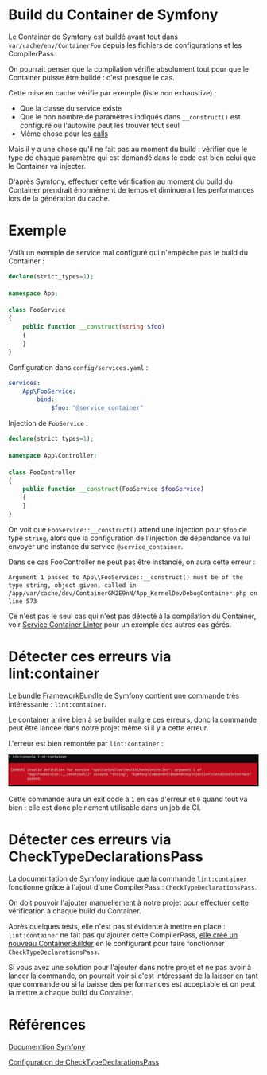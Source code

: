 # Build du Container de Symfony

Le Container de Symfony est buildé avant tout dans `var/cache/env/ContainerFoo` depuis les fichiers de configurations et les CompilerPass.

On pourrait penser que la compilation vérifie absolument tout pour que le Container puisse être buildé : c'est presque le cas.

Cette mise en cache vérifie par exemple (liste non exhaustive) :
 * Que la classe du service existe
 * Que le bon nombre de paramètres indiqués dans `__construct()` est configuré ou l'autowire peut les trouver tout seul
 * Même chose pour les [calls](https://symfony.com/doc/current/service_container/calls.html)

Mais il y a une chose qu'il ne fait pas au moment du build : vérifier que le type de chaque paramètre qui est demandé dans le code est bien celui que le Container va injecter.

D'après Symfony, effectuer cette vérification au moment du build du Container prendrait énormément de temps et diminuerait les performances lors de la génération du cache.

# Exemple

Voilà un exemple de service mal configuré qui n'empêche pas le build du Container :
```php
declare(strict_types=1);

namespace App;

class FooService
{
    public function __construct(string $foo)
    {
    }
}
```

Configuration dans `config/services.yaml` :
```yaml
services:
    App\FooService:
        bind:
            $foo: "@service_container"

```

Injection de `FooService` :
```php
declare(strict_types=1);

namespace App\Controller;

class FooController
{
    public function __construct(FooService $fooService)
    {
    }
}
```

On voit que `FooService::__construct()` attend une injection pour `$foo` de type `string`,
alors que la configuration de l'injection de dépendance va lui envoyer une instance du service `@service_container`.

Dans ce cas FooController ne peut pas être instancié, on aura cette erreur :
```
Argument 1 passed to App\\FooService::__construct() must be of the type string, object given, called in /app/var/cache/dev/ContainerGM2E9nN/App_KernelDevDebugContainer.php on line 573
```

Ce n'est pas le seul cas qui n'est pas détecté à la compilation du Container,
voir [Service Container Linter](https://symfony.com/blog/new-in-symfony-4-4-service-container-linter) 
pour un exemple des autres cas gérés.

# Détecter ces erreurs via lint:container

Le bundle [FrameworkBundle](https://github.com/symfony/framework-bundle) de Symfony contient une commande très intéressante : `lint:container`.

Le container arrive bien à se builder malgré ces erreurs, donc la commande peut être lancée dans notre projet même si il y a cette erreur.

L'erreur est bien remontée par `lint:container` :

![Definition error](images/lint-container/definition-error.png)

Cette commande aura un exit code à `1` en cas d'erreur et `0` quand tout va bien : elle est donc pleinement utilisable dans un job de CI.

# Détecter ces erreurs via CheckTypeDeclarationsPass

La [documentation de Symfony](https://symfony.com/blog/new-in-symfony-4-4-service-container-linter) indique que la commande `lint:container` fonctionne grâce à l'ajout d'une CompilerPass : `CheckTypeDeclarationsPass`.

On doit pouvoir l'ajouter manuellement à notre projet pour effectuer cette vérification à chaque build du Container.

Après quelques tests, elle n'est pas si évidente à mettre en place : 
`lint:container` ne fait pas qu'ajouter cette CompilerPass, 
[elle créé un nouveau ContainerBuilder](https://github.com/symfony/framework-bundle/blob/v5.2.0/Command/ContainerLintCommand.php#L125) 
en le configurant pour faire fonctionner `CheckTypeDeclarationsPass`.

Si vous avez une solution pour l'ajouter dans notre projet et ne pas avoir à lancer la commande, 
on pourrait voir si c'est intéressant de la laisser en tant que commande
ou si la baisse des performances est acceptable et on peut la mettre à chaque build du Container.

# Références

[Documenttion Symfony](https://symfony.com/blog/new-in-symfony-4-4-service-container-linter)

[Configuration de CheckTypeDeclarationsPass](https://github.com/symfony/framework-bundle/blob/v5.2.0/Command/ContainerLintCommand.php#L125)
